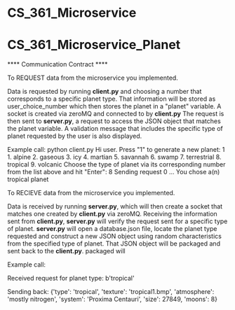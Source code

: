 # CS_361_Microservice
# CS_361_Microservice_Planet

**** Communication Contract ****

To REQUEST data from the microservice you implemented. 

Data is requested by running **client.py** and choosing a number that corresponds to a specific planet type. That information will be stored as user_choice_number which then stores the planet in a "planet" variable. A socket is created via zeroMQ and connected to by **client.py** The request is then sent to **server.py**, a request to access the JSON object that matches the planet variable. A validation message that includes the specific type of planet requested by the user is also displayed. 

Example call:
python client.py
Hi user. Press "1" to generate a new planet: 1 
         1. alpine
         2. gaseous
         3. icy
         4. martian
         5. savannah
         6. swamp
         7. terrestrial
         8. tropical
         9. volcanic
Choose the type of planet via its corresponding number
from the list above and hit "Enter": 8
Sending request 0 …
You chose a(n) tropical planet

To RECIEVE data from the microservice you implemented.

Data is received by running **server.py**, which will then create a socket that matches one created by **client.py** via zeroMQ. Receiving the information sent from **client.py**, **server.py** will verify the request sent for a specific type of planet. **server.py** will open a database.json file, locate the planet type requested and construct a new JSON object using random characteristics from the specified type of planet. That JSON object will be packaged and sent back to the **client.py**. packaged  will   

Example call:

Received request for planet type: b'tropical'

Sending back:
{'type': 'tropical', 'texture': 'tropical1.bmp', 'atmosphere': 'mostly nitrogen', 'system': 'Proxima Centauri', 'size': 27849, 'moons': 8}
